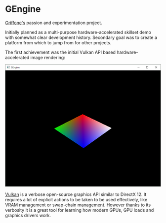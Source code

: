 # GEngine

[Griffone's](https://github.com/Griffone) passion and experimentation project.

Initially planned as a multi-purpose hardware-accelerated skillset demo with somewhat clear development history. Secondary goal was to create a platform from which to jump from for other projects.

The first achievement was the initial Vulkan API based hardware-accelerated image rendering:

![First rendered quad](docs/first_quad.png)

[Vulkan](https://www.khronos.org/vulkan/) is a verbose open-source graphics API similar to DirectX 12. It requires a lot of explicit actions to be taken to be used effectively, like VRAM management or swap-chain management. However thanks to its verbosity it is a great tool for learning how modern GPUs, GPU loads and graphics drivers work.
